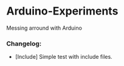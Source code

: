 # Arduino-Experiments
Messing arround with Arduino

### Changelog:
- [Include] Simple test with include files.
